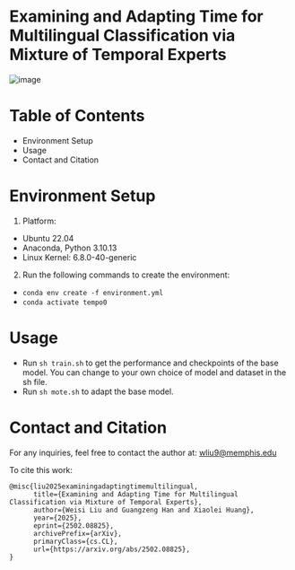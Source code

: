 # Examining and Adapting Time for Multilingual Classification via Mixture of Temporal Experts

![image](https://github.com/user-attachments/assets/7f619f66-3d9c-4d8f-9e8e-ee2013e99a43)

# Table of Contents
 * Environment Setup
 * Usage
 * Contact and Citation

# Environment Setup
1. Platform:

* Ubuntu 22.04
* Anaconda, Python 3.10.13
* Linux Kernel: 6.8.0-40-generic

2. Run the following commands to create the environment:

* `conda env create -f environment.yml`
* `conda activate tempo0`
  
# Usage
* Run `sh train.sh` to get the performance and checkpoints of the base model. You can change to your own choice of model and dataset in the sh file.
* Run `sh mote.sh` to adapt the base model.
  
# Contact and Citation

For any inquiries, feel free to contact the author at: <wliu9@memphis.edu>

To cite this work:
```
@misc{liu2025examiningadaptingtimemultilingual,
      title={Examining and Adapting Time for Multilingual Classification via Mixture of Temporal Experts}, 
      author={Weisi Liu and Guangzeng Han and Xiaolei Huang},
      year={2025},
      eprint={2502.08825},
      archivePrefix={arXiv},
      primaryClass={cs.CL},
      url={https://arxiv.org/abs/2502.08825}, 
}
```

